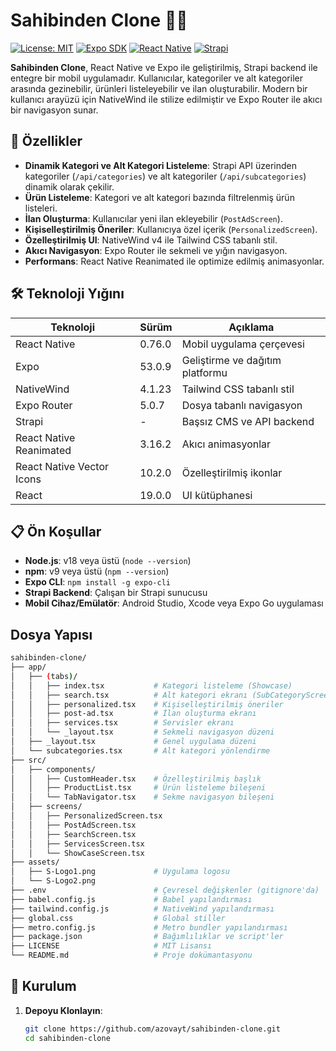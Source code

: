 # Sahibinden Clone 🚗📱

[![License: MIT](https://img.shields.io/badge/License-MIT-yellow.svg)](https://opensource.org/licenses/MIT)
[![Expo SDK](https://img.shields.io/badge/Expo%20SDK-53.0.9-blue)](https://expo.dev)
[![React Native](https://img.shields.io/badge/React%20Native-0.76.0-green)](https://reactnative.dev)
[![Strapi](https://img.shields.io/badge/Strapi-Backend-purple)](https://strapi.io)

**Sahibinden Clone**, React Native ve Expo ile geliştirilmiş, Strapi backend ile entegre bir mobil uygulamadır. Kullanıcılar, kategoriler ve alt kategoriler arasında gezinebilir, ürünleri listeleyebilir ve ilan oluşturabilir. Modern bir kullanıcı arayüzü için NativeWind ile stilize edilmiştir ve Expo Router ile akıcı bir navigasyon sunar.

## 🎯 Özellikler

- **Dinamik Kategori ve Alt Kategori Listeleme**: Strapi API üzerinden kategoriler (`/api/categories`) ve alt kategoriler (`/api/subcategories`) dinamik olarak çekilir.
- **Ürün Listeleme**: Kategori ve alt kategori bazında filtrelenmiş ürün listeleri.
- **İlan Oluşturma**: Kullanıcılar yeni ilan ekleyebilir (`PostAdScreen`).
- **Kişiselleştirilmiş Öneriler**: Kullanıcıya özel içerik (`PersonalizedScreen`).
- **Özelleştirilmiş UI**: NativeWind v4 ile Tailwind CSS tabanlı stil.
- **Akıcı Navigasyon**: Expo Router ile sekmeli ve yığın navigasyon.
- **Performans**: React Native Reanimated ile optimize edilmiş animasyonlar.

## 🛠️ Teknoloji Yığını

| Teknoloji             | Sürüm       | Açıklama                                    |
|-----------------------|-------------|---------------------------------------------|
| React Native          | 0.76.0      | Mobil uygulama çerçevesi                   |
| Expo                  | 53.0.9      | Geliştirme ve dağıtım platformu            |
| NativeWind            | 4.1.23      | Tailwind CSS tabanlı stil                  |
| Expo Router           | 5.0.7       | Dosya tabanlı navigasyon                   |
| Strapi                | -           | Başsız CMS ve API backend                  |
| React Native Reanimated | 3.16.2    | Akıcı animasyonlar                         |
| React Native Vector Icons | 10.2.0  | Özelleştirilmiş ikonlar                    |
| React                 | 19.0.0      | UI kütüphanesi                             |

## 📋 Ön Koşullar

- **Node.js**: v18 veya üstü (`node --version`)
- **npm**: v9 veya üstü (`npm --version`)
- **Expo CLI**: `npm install -g expo-cli`
- **Strapi Backend**: Çalışan bir Strapi sunucusu
- **Mobil Cihaz/Emülatör**: Android Studio, Xcode veya Expo Go uygulaması

## Dosya Yapısı

```bash
sahibinden-clone/
├── app/
│   ├── (tabs)/
│   │   ├── index.tsx           # Kategori listeleme (Showcase)
│   │   ├── search.tsx          # Alt kategori ekranı (SubCategoryScreen)
│   │   ├── personalized.tsx    # Kişiselleştirilmiş öneriler
│   │   ├── post-ad.tsx         # İlan oluşturma ekranı
│   │   ├── services.tsx        # Servisler ekranı
│   │   └── _layout.tsx         # Sekmeli navigasyon düzeni
│   ├── _layout.tsx             # Genel uygulama düzeni
│   └── subcategories.tsx       # Alt kategori yönlendirme
├── src/
│   ├── components/
│   │   ├── CustomHeader.tsx    # Özelleştirilmiş başlık
│   │   ├── ProductList.tsx     # Ürün listeleme bileşeni
│   │   └── TabNavigator.tsx    # Sekme navigasyon bileşeni
│   ├── screens/
│   │   ├── PersonalizedScreen.tsx
│   │   ├── PostAdScreen.tsx
│   │   ├── SearchScreen.tsx
│   │   ├── ServicesScreen.tsx
│   │   └── ShowCaseScreen.tsx
├── assets/
│   ├── S-Logo1.png             # Uygulama logosu
│   └── S-Logo2.png
├── .env                        # Çevresel değişkenler (gitignore'da)
├── babel.config.js             # Babel yapılandırması
├── tailwind.config.js          # NativeWind yapılandırması
├── global.css                  # Global stiller
├── metro.config.js             # Metro bundler yapılandırması
├── package.json                # Bağımlılıklar ve script'ler
├── LICENSE                     # MIT Lisansı
└── README.md                   # Proje dokümantasyonu
```

## 🚀 Kurulum

1. **Depoyu Klonlayın**:
   ```bash
   git clone https://github.com/azovayt/sahibinden-clone.git
   cd sahibinden-clone
